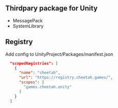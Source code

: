 ## Thirdpary package for Unity

- MessagePack
- SystemLibrary


## Registry
Add config to UnityProject/Packages/manifest.json
```json
  "scopedRegistries": [
    {
      "name": "cheetah",
      "url": "https://registry.cheetah.games/",
      "scopes": [
        "games.cheetah.unity"
      ]
    }
  ]
```
 
